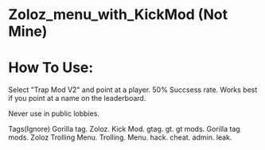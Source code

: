 # Zoloz_menu_with_KickMod (Not Mine)
# 
# How To Use:
Select "Trap Mod V2" and point at a player.
50% Succsess rate.
Works best if you point at a name on the leaderboard.

Never use in public lobbies.






Tags(Ignore)
Gorilla tag.
Zoloz.
Kick Mod.
gtag.
gt.
gt mods.
Gorilla tag mods.
Zoloz Trolling Menu.
Trolling.
Menu.
hack.
cheat.
admin.
leak.
